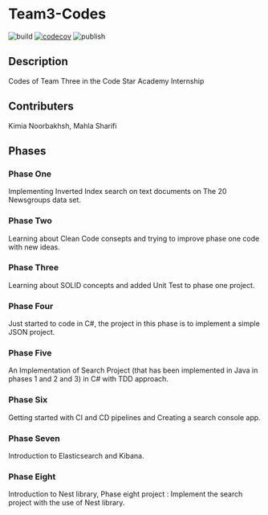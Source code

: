 # Team3-Codes
![build](https://github.com/Star-Academy/Team3-Codes/workflows/build/badge.svg)
[![codecov](https://codecov.io/gh/Star-Academy/Team3-Codes/branch/master/graph/badge.svg)](https://codecov.io/gh/Star-Academy/Team3-Codes)
![publish](https://github.com/Star-Academy/Team3-Codes/workflows/publish/badge.svg)
## Description
Codes of Team Three in the Code Star Academy Internship
## Contributers
Kimia Noorbakhsh, Mahla Sharifi
## Phases 
### Phase One
Implementing Inverted Index search on text documents on The 20 Newsgroups data set.
### Phase Two
Learning about Clean Code consepts and trying to improve phase one code with new ideas.
### Phase Three
Learning about SOLID concepts and added Unit Test to phase one project.
### Phase Four
Just started to code in C#, the project in this phase is to implement a simple JSON project.
### Phase Five
An Implementation of Search Project (that has been implemented in Java in phases 1 and 2 and 3) in C# with TDD approach.
### Phase Six
Getting started with CI and CD pipelines and Creating a search console app.
### Phase Seven
Introduction to Elasticsearch and Kibana.
### Phase Eight
Introduction to Nest library, Phase eight project : Implement the search project with the use of Nest library.


